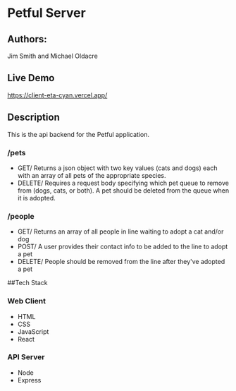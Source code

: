 # Petful Server

## Authors:

Jim Smith and Michael Oldacre

## Live Demo

https://client-eta-cyan.vercel.app/

## Description

This is the api backend for the Petful application.

### /pets

- GET/ Returns a json object with two key values (cats and dogs) each with an array of all pets of the appropriate species.
- DELETE/ Requires a request body specifying which pet queue to remove from (dogs, cats, or both). A pet should be deleted from the queue when it is adopted.

### /people

- GET/ Returns an array of all people in line waiting to adopt a cat and/or dog
- POST/ A user provides their contact info to be added to the line to adopt a pet
- DELETE/ People should be removed from the line after they've adopted a pet

##Tech Stack

### Web Client

- HTML
- CSS
- JavaScript
- React

### API Server

- Node
- Express
